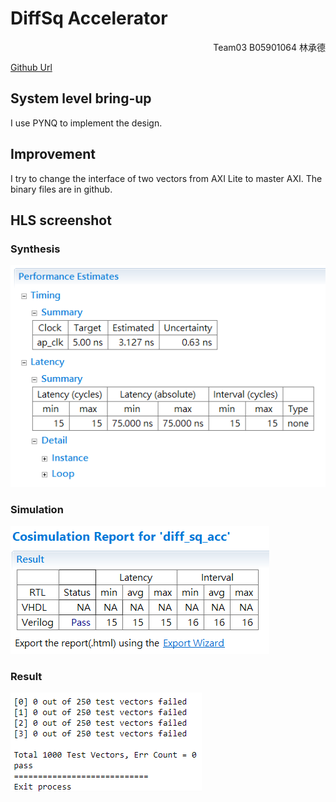 # DiffSq Accelerator
<p align='right'>Team03 B05901064 林承德</p>

[Github Url](https://github.com/whoami90506/MSoC-Self-Paced/tree/master/diffSqAcc)

## System level bring-up
I use PYNQ to implement the design.

## Improvement 
I try to change the interface of two vectors from AXI Lite to master AXI. The binary files are in github.

## HLS screenshot

### Synthesis
![](https://github.com/whoami90506/MSoC-Self-Paced/raw/master/diffSqAcc/image/summary.png)

### Simulation
![](https://github.com/whoami90506/MSoC-Self-Paced/raw/master/diffSqAcc/image/cosim.png)

### Result
![](https://github.com/whoami90506/MSoC-Self-Paced/raw/master/diffSqAcc/image/result.png)

